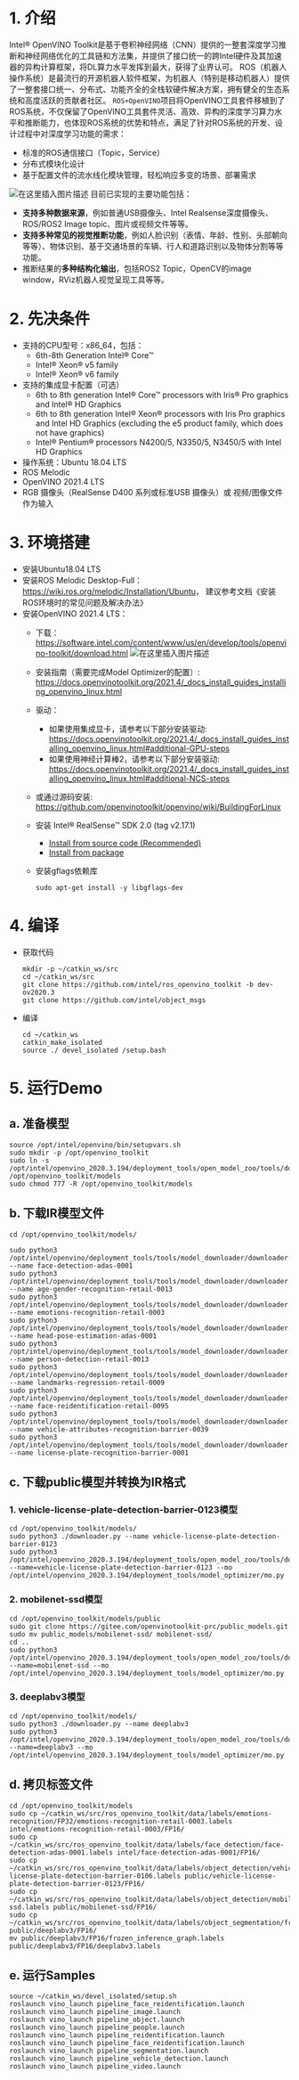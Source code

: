 ﻿# 1.   介绍
Intel® OpenVINO Toolkit是基于卷积神经网络（CNN）提供的一整套深度学习推断和神经网络优化的工具链和方法集，并提供了接口统一的跨Intel硬件及其加速器的异构计算框架，将DL算力水平发挥到最大，获得了业界认可。
ROS（机器人操作系统）是最流行的开源机器人软件框架，为机器人（特别是移动机器人）提供了一整套接口统一、分布式、功能齐全的全栈软硬件解决方案，拥有健全的生态系统和高度活跃的贡献者社区。
`ROS+OpenVINO`项目将OpenVINO工具套件移植到了ROS系统，不仅保留了OpenVINO工具套件灵活、高效、异构的深度学习算力水平和推断能力，也体现ROS系统的优势和特点，满足了针对ROS系统的开发、设计过程中对深度学习功能的需求：
- 标准的ROS通信接口（Topic，Service）
- 分布式模块化设计
- 基于配置文件的流水线化模块管理，轻松响应多变的场景、部署需求

![在这里插入图片描述](https://img-blog.csdnimg.cn/20210414162940342.png?x-oss-process=image,type_ZmFuZ3poZW5naGVpdGk,shadow_10,text_aHR0cHM6Ly9ibG9nLmNzZG4ubmV0L2N4czU1MzQ=,size_16,color_FFFFFF,t_70)
目前已实现的主要功能包括：
- **支持多种数据来源**，例如普通USB摄像头、Intel Realsense深度摄像头、ROS/ROS2 Image topic、图片或视频文件等等。
- **支持多种常见的视觉推断功能**，例如人脸识别（表情、年龄、性别、头部朝向等等）、物体识别、基于交通场景的车辆、行人和道路识别以及物体分割等等功能。
- 推断结果的**多种结构化输出**，包括ROS2 Topic，OpenCV的image window，RViz机器人视觉呈现工具等等。

# 2.   先决条件
- 支持的CPU型号：x86_64，包括：
	- 6th-8th Generation       Intel® Core™
	- Intel® Xeon® v5 family
	-	Intel® Xeon® v6 family
- 支持的集成显卡配置（可选）
	- 6th to 8th generation       Intel® Core™ processors with Iris® Pro graphics and Intel® HD Graphics
	- 6th to 8th generation       Intel® Xeon® processors with Iris Pro graphics and Intel HD Graphics       (excluding the e5 product family, which does not have graphics)
	- Intel® Pentium®       processors N4200/5, N3350/5, N3450/5 with Intel HD Graphics
- 操作系统：Ubuntu 18.04 LTS
- ROS Melodic
- OpenVINO 2021.4 LTS
- RGB 摄像头（RealSense D400 系列或标准USB 摄像头）或 视频/图像文件作为输入

# 3.   环境搭建
- 安装Ubuntu18.04 LTS
- 安装ROS Melodic Desktop-Full：<https://wiki.ros.org/melodic/Installation/Ubuntu>， 建议参考文档《安装ROS环境时的常见问题及解决办法》
- 安装OpenVINO 2021.4 LTS：
	- 下载：<https://software.intel.com/content/www/us/en/develop/tools/openvino-toolkit/download.html>
![在这里插入图片描述](https://img-blog.csdnimg.cn/20210414163449500.png)
	- 安装指南（需要完成Model Optimizer的配置）: <https://docs.openvinotoolkit.org/2021.4/_docs_install_guides_installing_openvino_linux.html>
	- 驱动：
		- 如果使用集成显卡，请参考以下部分安装驱动: <https://docs.openvinotoolkit.org/2021.4/_docs_install_guides_installing_openvino_linux.html#additional-GPU-steps>
		- 如果使用神经计算棒2，请参考以下部分安装驱动: <https://docs.openvinotoolkit.org/2021.4/_docs_install_guides_installing_openvino_linux.html#additional-NCS-steps>
    - 或通过源码安装:	<https://github.com/openvinotoolkit/openvino/wiki/BuildingForLinux>
	- 安装 Intel® RealSense™ SDK 2.0 (tag v2.17.1)
		-  [Install from source code (Recommended)](https://github.com/IntelRealSense/librealsense/blob/v2.17.1/doc/installation.md)
		-  [Install from package](https://github.com/IntelRealSense/librealsense/blob/v2.17.1/doc/distribution_linux.md)

	-  安装gflags依赖库
		```shell
		sudo apt-get install -y libgflags-dev
		```
		

# 4.   编译
-    获取代码
		```shell
		mkdir -p ~/catkin_ws/src
		cd ~/catkin_ws/src
		git clone https://github.com/intel/ros_openvino_toolkit -b dev-ov2020.3
		git clone https://github.com/intel/object_msgs
		```

- 编译
	```shell
	cd ~/catkin_ws
	catkin_make_isolated
	source ./ devel_isolated /setup.bash
	```

# 5.   运行Demo
## a. 准备模型
```shell
source /opt/intel/openvino/bin/setupvars.sh
sudo mkdir -p /opt/openvino_toolkit
sudo ln -s /opt/intel/openvino_2020.3.194/deployment_tools/open_model_zoo/tools/downloader /opt/openvino_toolkit/models
sudo chmod 777 -R /opt/openvino_toolkit/models
```
## b. 下载IR模型文件
```shell
cd /opt/openvino_toolkit/models/

sudo python3 /opt/intel/openvino/deployment_tools/tools/model_downloader/downloader.py --name face-detection-adas-0001
sudo python3 /opt/intel/openvino/deployment_tools/tools/model_downloader/downloader.py --name age-gender-recognition-retail-0013
sudo python3 /opt/intel/openvino/deployment_tools/tools/model_downloader/downloader.py --name emotions-recognition-retail-0003
sudo python3 /opt/intel/openvino/deployment_tools/tools/model_downloader/downloader.py --name head-pose-estimation-adas-0001
sudo python3 /opt/intel/openvino/deployment_tools/tools/model_downloader/downloader.py --name person-detection-retail-0013
sudo python3 /opt/intel/openvino/deployment_tools/tools/model_downloader/downloader.py --name landmarks-regression-retail-0009
sudo python3 /opt/intel/openvino/deployment_tools/tools/model_downloader/downloader.py --name face-reidentification-retail-0095
sudo python3 /opt/intel/openvino/deployment_tools/tools/model_downloader/downloader.py --name vehicle-attributes-recognition-barrier-0039
sudo python3 /opt/intel/openvino/deployment_tools/tools/model_downloader/downloader.py --name license-plate-recognition-barrier-0001
```
## c. 下载public模型并转换为IR格式
### 1. vehicle-license-plate-detection-barrier-0123模型
```shell
cd /opt/openvino_toolkit/models/
sudo python3 ./downloader.py --name vehicle-license-plate-detection-barrier-0123
sudo python3 /opt/intel/openvino_2020.3.194/deployment_tools/open_model_zoo/tools/downloader/converter.py --name=vehicle-license-plate-detection-barrier-0123 --mo /opt/intel/openvino_2020.3.194/deployment_tools/model_optimizer/mo.py 
```
### 2. mobilenet-ssd模型
```shell
cd /opt/openvino_toolkit/models/public
sudo git clone https://gitee.com/openvinotoolkit-prc/public_models.git
sudo mv public_models/mobilenet-ssd/ mobilenet-ssd/
cd ..
sudo python3 /opt/intel/openvino_2020.3.194/deployment_tools/open_model_zoo/tools/downloader/converter.py --name=mobilenet-ssd --mo /opt/intel/openvino_2020.3.194/deployment_tools/model_optimizer/mo.py 
```
### 3. deeplabv3模型
```shell
cd /opt/openvino_toolkit/models/
sudo python3 ./downloader.py --name deeplabv3
sudo python3 /opt/intel/openvino_2020.3.194/deployment_tools/open_model_zoo/tools/downloader/converter.py --name=deeplabv3 --mo /opt/intel/openvino_2020.3.194/deployment_tools/model_optimizer/mo.py 
```


## d. 拷贝标签文件
```shell
cd /opt/openvino_toolkit/models
sudo cp ~/catkin_ws/src/ros_openvino_toolkit/data/labels/emotions-recognition/FP32/emotions-recognition-retail-0003.labels intel/emotions-recognition-retail-0003/FP16/
sudo cp ~/catkin_ws/src/ros_openvino_toolkit/data/labels/face_detection/face-detection-adas-0001.labels intel/face-detection-adas-0001/FP16/
sudo cp ~/catkin_ws/src/ros_openvino_toolkit/data/labels/object_detection/vehicle-license-plate-detection-barrier-0106.labels public/vehicle-license-plate-detection-barrier-0123/FP16/
sudo cp ~/catkin_ws/src/ros_openvino_toolkit/data/labels/object_detection/mobilenet-ssd.labels public/mobilenet-ssd/FP16/
sudo cp ~/catkin_ws/src/ros_openvino_toolkit/data/labels/object_segmentation/frozen_inference_graph.labels public/deeplabv3/FP16/
mv public/deeplabv3/FP16/frozen_inference_graph.labels  public/deeplabv3/FP16/deeplabv3.labels
```
## e.  运行Samples
```shell
source ~/catkin_ws/devel_isolated/setup.sh
roslaunch vino_launch pipeline_face_reidentification.launch
roslaunch vino_launch pipeline_image.launch
roslaunch vino_launch pipeline_object.launch
roslaunch vino_launch pipeline_people.launch
roslaunch vino_launch pipeline_reidentification.launch
roslaunch vino_launch pipeline_face_reidentification.launch
roslaunch vino_launch pipeline_segmentation.launch
roslaunch vino_launch pipeline_vehicle_detection.launch
roslaunch vino_launch pipeline_video.launch
```

# 